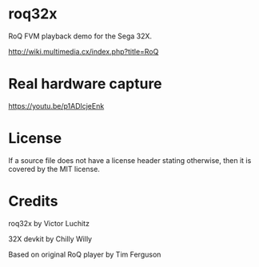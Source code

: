 # roq32x
RoQ FVM playback demo for the Sega 32X.

http://wiki.multimedia.cx/index.php?title=RoQ


Real hardware capture
============
https://youtu.be/p1ADlcjeEnk


License
============
If a source file does not have a license header stating otherwise, then it is covered by the MIT license.

Credits
============
roq32x by Victor Luchitz

32X devkit by Chilly Willy

Based on original RoQ player by Tim Ferguson
